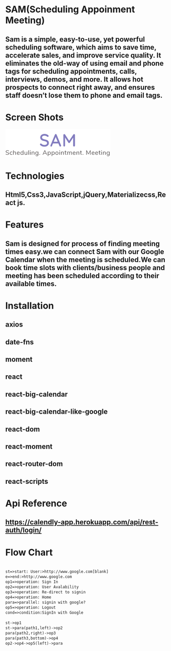# SAM(Scheduling Appoinment Meeting)

## Sam is a simple, easy-to-use, yet powerful scheduling software, which aims to save time, accelerate sales, and improve service quality. It eliminates the old-way of using email and phone tags for scheduling appointments, calls, interviews, demos, and more. It allows hot prospects to connect right away, and ensures staff doesn’t lose them to phone and email tags.

# Screen Shots
 ![](public/images/sam_logo.png) 

# Technologies

 ## Html5,Css3,JavaScript,jQuery,Materializecss,React js.

# Features

## Sam is designed for process of finding meeting times easy.we can connect Sam with our Google Calendar when the meeting is scheduled.We can book time slots with clients/business people and meeting has been scheduled according to their available times.  

# Installation

 ##   axios
 ##   date-fns
 ##   moment
 ##   react
 ##   react-big-calendar
 ##   react-big-calendar-like-google
 ##   react-dom
 ##   react-moment
 ##    react-router-dom
 ##    react-scripts

# Api Reference

##      https://calendly-app.herokuapp.com/api/rest-auth/login/

# Flow Chart
 ```flow

st=>start: User:>http://www.google.com[blank]
e=>end:>http://www.google.com
op1=>operation: Sign In
op2=>operation: User Avalability 
op3=>operation: Re-direct to signin
op4=>operation: Home
para=>parallel: signin with google?
op5=>operation: Logout
cond=>condition:SignIn with Google

st->op1
st->para(path1,left)->op2
para(path2,right)->op3
para(path3,bottom)->op4
op2->op4->op5(left)->para

